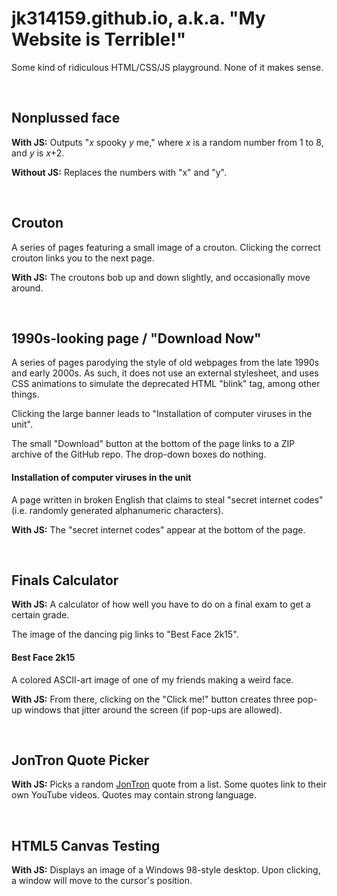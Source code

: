 # jk314159.github.io, a.k.a. "My Website is Terrible!"
Some kind of ridiculous HTML/CSS/JS playground. None of it makes sense.

&nbsp;

## Nonplussed face
**With JS:** Outputs "*x* spooky *y* me," where *x* is a random number from 1 to 8, and *y* is *x*+2.

**Without JS:** Replaces the numbers with "x" and "y".

&nbsp;

## Crouton
A series of pages featuring a small image of a crouton. Clicking the correct crouton links you to the next page.

**With JS:** The croutons bob up and down slightly, and occasionally move around.

&nbsp;

## 1990s-looking page / "Download Now"
A series of pages parodying the style of old webpages from the late 1990s and early 2000s. As such, it does not use an external stylesheet, and uses CSS animations to simulate the deprecated HTML "blink" tag, among other things.

Clicking the large banner leads to "Installation of computer viruses in the unit". 

The small "Download" button at the bottom of the page links to a ZIP archive of the GitHub repo. The drop-down boxes do nothing.

#### Installation of computer viruses in the unit
A page written in broken English that claims to steal "secret internet codes" (i.e. randomly generated alphanumeric characters).

**With JS:** The "secret internet codes" appear at the bottom of the page.

&nbsp;

## Finals Calculator
**With JS:** A calculator of how well you have to do on a final exam to get a certain grade.

The image of the dancing pig links to "Best Face 2k15".

#### Best Face 2k15
A colored ASCII-art image of one of my friends making a weird face.

**With JS:** From there, clicking on the "Click me!" button creates three pop-up windows that jitter around the screen (if pop-ups are allowed).

&nbsp;

## JonTron Quote Picker
**With JS:** Picks a random [JonTron](http://www.youtube.com/user/JonTronShow) quote from a list. Some quotes link to their own YouTube videos. Quotes may contain strong language.

&nbsp;

## HTML5 Canvas Testing
**With JS:** Displays an image of a Windows 98-style desktop. Upon clicking, a window will move to the cursor's position.
